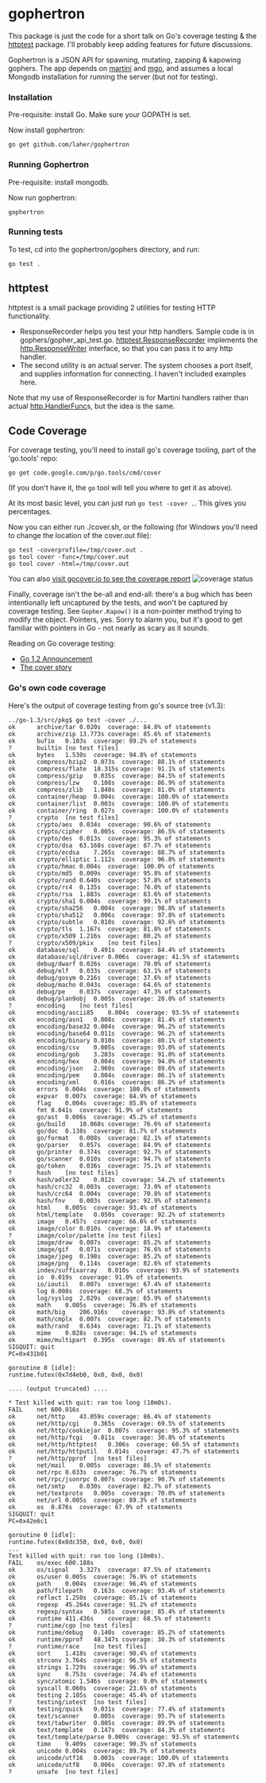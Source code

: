 gophertron
==========

This package is just the code for a short talk on Go's coverage testing & the [httptest](http://golang.org/pkg/net/http/httptest/) package. I'll probably keep adding features for future discussions.

Gophertron is a JSON API for spawning, mutating, zapping & kapowing gophers. The app depends on [martini](http://martini.codegangsta.io/) and [mgo](http://labix.org/mgo), and assumes a local Mongodb installation for running the server (but not for testing).

### Installation

Pre-requisite: install Go. Make sure your GOPATH is set.

Now install gophertron:

	go get github.com/laher/gophertron

### Running Gophertron

Pre-requisite: install mongodb. 

Now run gophertron:

	gophertron

### Running tests

To test, cd into the gophertron/gophers directory, and run:

	go test .



httptest
--------

httptest is a small package providing 2 utilities for testing HTTP functionality. 
 
 * ResponseRecorder helps you test your http handlers. Sample code is in gophers/gopher_api_test.go. [httptest.ResponseRecorder](http://golang.org/pkg/net/http/httptest/#ResponseRecorder) implements the [http.ResponseWriter](http://golang.org/pkg/net/http/#ResponseWriter) interface, so that you can pass it to any http handler.
 * The second utility is an actual server. The system chooses a port itself, and supplies information for connecting. I haven't included examples here.

Note that my use of ResponseRecorder is for Martini handlers rather than actual [http.HandlerFunc](http://golang.org/pkg/net/http/#HandlerFunc)s, but the idea is the same.

Code Coverage
-------------

For coverage testing, you'll need to install go's coverage tooling, part of the 'go.tools' repo:

	go get code.google.com/p/go.tools/cmd/cover

(If you don't have it, the `go` tool will tell you where to get it as above).

At its most basic level, you can just run `go test -cover .`. This gives you percentages.

Now you can either run ./cover.sh, or the following (for Windows you'll need to change the location of the cover.out file):

	go test -coverprofile=/tmp/cover.out .
	go tool cover -func=/tmp/cover.out
	go tool cover -html=/tmp/cover.out

You can also [visit gocover.io to see the coverage report](http://gocover.io/github.com/laher/gophertron/gophers) ![coverage status](http://gocover.io/_badge/github.com/laher/gophertron/gophers?)

Finally, coverage isn't the be-all and end-all: there's a bug which has been intentionally left uncaptured by the tests, and won't be captured by coverage testing. See `Gopher.Kapow()` is a non-pointer method trying to modify the object. Pointers, yes. Sorry to alarm you, but it's good to get familiar with pointers in Go - not nearly as scary as it sounds. 

Reading on Go coverage testing:

 * [Go 1.2 Announcement](http://golang.org/doc/go1.2#cover)
 * [The cover story](http://blog.golang.org/cover)


### Go's own code coverage

Here's the output of coverage testing from go's source tree (v1.3):


	../go-1.3/src/pkg$ go test -cover ./...
	ok  	archive/tar	0.020s	coverage: 84.8% of statements
	ok  	archive/zip	13.773s	coverage: 85.6% of statements
	ok  	bufio	0.103s	coverage: 89.2% of statements
	?   	builtin	[no test files]
	ok  	bytes	1.530s	coverage: 94.8% of statements
	ok  	compress/bzip2	0.073s	coverage: 88.1% of statements
	ok  	compress/flate	18.315s	coverage: 91.1% of statements
	ok  	compress/gzip	0.035s	coverage: 84.5% of statements
	ok  	compress/lzw	0.108s	coverage: 86.9% of statements
	ok  	compress/zlib	1.840s	coverage: 81.0% of statements
	ok  	container/heap	0.004s	coverage: 100.0% of statements
	ok  	container/list	0.003s	coverage: 100.0% of statements
	ok  	container/ring	0.027s	coverage: 100.0% of statements
	?   	crypto	[no test files]
	ok  	crypto/aes	0.034s	coverage: 90.6% of statements
	ok  	crypto/cipher	0.005s	coverage: 86.5% of statements
	ok  	crypto/des	0.013s	coverage: 95.3% of statements
	ok  	crypto/dsa	63.168s	coverage: 87.7% of statements
	ok  	crypto/ecdsa	7.265s	coverage: 88.7% of statements
	ok  	crypto/elliptic	1.112s	coverage: 96.8% of statements
	ok  	crypto/hmac	0.004s	coverage: 100.0% of statements
	ok  	crypto/md5	0.009s	coverage: 95.8% of statements
	ok  	crypto/rand	0.640s	coverage: 57.8% of statements
	ok  	crypto/rc4	0.135s	coverage: 76.0% of statements
	ok  	crypto/rsa	1.883s	coverage: 83.6% of statements
	ok  	crypto/sha1	0.004s	coverage: 99.1% of statements
	ok  	crypto/sha256	0.004s	coverage: 98.8% of statements
	ok  	crypto/sha512	0.006s	coverage: 97.8% of statements
	ok  	crypto/subtle	0.010s	coverage: 92.6% of statements
	ok  	crypto/tls	1.167s	coverage: 81.8% of statements
	ok  	crypto/x509	1.216s	coverage: 80.2% of statements
	?   	crypto/x509/pkix	[no test files]
	ok  	database/sql	0.491s	coverage: 84.4% of statements
	ok  	database/sql/driver	0.006s	coverage: 41.5% of statements
	ok  	debug/dwarf	0.026s	coverage: 70.0% of statements
	ok  	debug/elf	0.033s	coverage: 63.1% of statements
	ok  	debug/gosym	0.216s	coverage: 37.6% of statements
	ok  	debug/macho	0.043s	coverage: 64.6% of statements
	ok  	debug/pe	0.037s	coverage: 47.3% of statements
	ok  	debug/plan9obj	0.005s	coverage: 28.0% of statements
	?   	encoding	[no test files]
	ok  	encoding/ascii85	0.004s	coverage: 93.5% of statements
	ok  	encoding/asn1	0.008s	coverage: 81.4% of statements
	ok  	encoding/base32	0.004s	coverage: 96.2% of statements
	ok  	encoding/base64	0.011s	coverage: 96.2% of statements
	ok  	encoding/binary	0.010s	coverage: 80.1% of statements
	ok  	encoding/csv	0.005s	coverage: 93.0% of statements
	ok  	encoding/gob	3.283s	coverage: 91.0% of statements
	ok  	encoding/hex	0.004s	coverage: 94.0% of statements
	ok  	encoding/json	2.960s	coverage: 89.6% of statements
	ok  	encoding/pem	0.004s	coverage: 86.1% of statements
	ok  	encoding/xml	0.016s	coverage: 86.2% of statements
	ok  	errors	0.004s	coverage: 100.0% of statements
	ok  	expvar	0.007s	coverage: 84.9% of statements
	ok  	flag	0.004s	coverage: 85.8% of statements
	ok  	fmt	0.041s	coverage: 91.9% of statements
	ok  	go/ast	0.006s	coverage: 45.2% of statements
	ok  	go/build	10.860s	coverage: 76.6% of statements
	ok  	go/doc	0.138s	coverage: 81.7% of statements
	ok  	go/format	0.008s	coverage: 82.1% of statements
	ok  	go/parser	0.057s	coverage: 84.9% of statements
	ok  	go/printer	0.374s	coverage: 92.7% of statements
	ok  	go/scanner	0.010s	coverage: 94.7% of statements
	ok  	go/token	0.036s	coverage: 75.1% of statements
	?   	hash	[no test files]
	ok  	hash/adler32	0.012s	coverage: 54.2% of statements
	ok  	hash/crc32	0.003s	coverage: 73.0% of statements
	ok  	hash/crc64	0.004s	coverage: 70.8% of statements
	ok  	hash/fnv	0.003s	coverage: 92.9% of statements
	ok  	html	0.005s	coverage: 93.4% of statements
	ok  	html/template	0.050s	coverage: 92.2% of statements
	ok  	image	0.457s	coverage: 66.6% of statements
	ok  	image/color	0.010s	coverage: 18.9% of statements
	?   	image/color/palette	[no test files]
	ok  	image/draw	0.087s	coverage: 85.2% of statements
	ok  	image/gif	0.071s	coverage: 76.6% of statements
	ok  	image/jpeg	0.198s	coverage: 85.2% of statements
	ok  	image/png	0.114s	coverage: 82.6% of statements
	ok  	index/suffixarray	0.010s	coverage: 93.9% of statements
	ok  	io	0.019s	coverage: 91.0% of statements
	ok  	io/ioutil	0.007s	coverage: 67.4% of statements
	ok  	log	0.008s	coverage: 68.3% of statements
	ok  	log/syslog	2.029s	coverage: 65.9% of statements
	ok  	math	0.005s	coverage: 76.8% of statements
	ok  	math/big	206.916s	coverage: 93.8% of statements
	ok  	math/cmplx	0.007s	coverage: 82.7% of statements
	ok  	math/rand	0.634s	coverage: 71.1% of statements
	ok  	mime	0.028s	coverage: 94.1% of statements
	ok  	mime/multipart	0.395s	coverage: 89.6% of statements
	SIGQUIT: quit
	PC=0x431b01

	goroutine 0 [idle]:
	runtime.futex(0x7d4eb0, 0x0, 0x0, 0x0)

	.... (output truncated) ....

	* Test killed with quit: ran too long (10m0s).
	FAIL	net	600.016s
	ok  	net/http	43.059s	coverage: 86.4% of statements
	ok  	net/http/cgi	0.365s	coverage: 69.5% of statements
	ok  	net/http/cookiejar	0.007s	coverage: 95.3% of statements
	ok  	net/http/fcgi	0.011s	coverage: 30.8% of statements
	ok  	net/http/httptest	0.306s	coverage: 60.5% of statements
	ok  	net/http/httputil	0.014s	coverage: 47.7% of statements
	?   	net/http/pprof	[no test files]
	ok  	net/mail	0.005s	coverage: 86.5% of statements
	ok  	net/rpc	0.033s	coverage: 76.7% of statements
	ok  	net/rpc/jsonrpc	0.007s	coverage: 90.7% of statements
	ok  	net/smtp	0.030s	coverage: 82.7% of statements
	ok  	net/textproto	0.005s	coverage: 70.0% of statements
	ok  	net/url	0.005s	coverage: 89.3% of statements
	ok  	os	0.876s	coverage: 67.9% of statements
	SIGQUIT: quit
	PC=0x42e6c1

	goroutine 0 [idle]:
	runtime.futex(0x8dc350, 0x0, 0x0, 0x0)
	...
	Test killed with quit: ran too long (10m0s).
	FAIL	os/exec	600.188s
	ok  	os/signal	3.327s	coverage: 87.5% of statements
	ok  	os/user	0.005s	coverage: 76.9% of statements
	ok  	path	0.004s	coverage: 96.4% of statements
	ok  	path/filepath	0.163s	coverage: 93.4% of statements
	ok  	reflect	1.250s	coverage: 85.1% of statements
	ok  	regexp	45.264s	coverage: 91.2% of statements
	ok  	regexp/syntax	0.585s	coverage: 85.4% of statements
	ok  	runtime	411.436s	coverage: 68.5% of statements
	?   	runtime/cgo	[no test files]
	ok  	runtime/debug	0.140s	coverage: 85.2% of statements
	ok  	runtime/pprof	48.347s	coverage: 30.3% of statements
	?   	runtime/race	[no test files]
	ok  	sort	1.418s	coverage: 98.4% of statements
	ok  	strconv	3.764s	coverage: 96.5% of statements
	ok  	strings	1.729s	coverage: 96.9% of statements
	ok  	sync	0.753s	coverage: 74.4% of statements
	ok  	sync/atomic	1.546s	coverage: 0.0% of statements
	ok  	syscall	0.060s	coverage: 23.6% of statements
	ok  	testing	2.105s	coverage: 45.4% of statements
	?   	testing/iotest	[no test files]
	ok  	testing/quick	0.031s	coverage: 77.4% of statements
	ok  	text/scanner	0.005s	coverage: 95.7% of statements
	ok  	text/tabwriter	0.005s	coverage: 89.9% of statements
	ok  	text/template	0.147s	coverage: 84.3% of statements
	ok  	text/template/parse	0.009s	coverage: 93.5% of statements
	ok  	time	9.409s	coverage: 90.3% of statements
	ok  	unicode	0.004s	coverage: 89.7% of statements
	ok  	unicode/utf16	0.003s	coverage: 100.0% of statements
	ok  	unicode/utf8	0.006s	coverage: 97.8% of statements
	?   	unsafe	[no test files]

